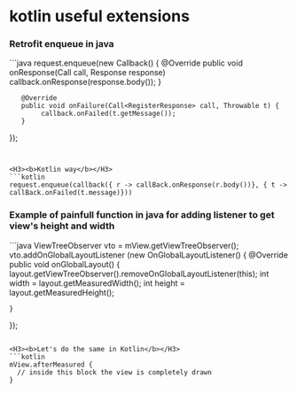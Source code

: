 # kotlin useful extensions

<H3><b>Retrofit enqueue in java</b></H3>
```java
request.enqueue(new Callback<RegisterResponse>() {
       @Override
       public void onResponse(Call<RegisterResponse> call, Response<RegisterResponse> response)                 
              callback.onResponse(response.body());
       }

       @Override
       public void onFailure(Call<RegisterResponse> call, Throwable t) {
            callback.onFailed(t.getMessage());
       }       
});
```


<H3><b>Kotlin way</b></H3>
```kotlin
request.enqueue(callback({ r -> callBack.onResponse(r.body())}, { t -> callBack.onFailed(t.message)}))
```




<H3><b>Example of painfull function in java for adding listener to get view's height and width</b></H3>
```java
ViewTreeObserver vto = mView.getViewTreeObserver(); 
vto.addOnGlobalLayoutListener (new OnGlobalLayoutListener() { 
    @Override 
    public void onGlobalLayout() {
        layout.getViewTreeObserver().removeOnGlobalLayoutListener(this); 
        int width  = layout.getMeasuredWidth();
        int height = layout.getMeasuredHeight(); 

    } 
});
```

<H3><b>Let's do the same in Kotlin</b></H3>
```kotlin
mView.afterMeasured {
  // inside this block the view is completely drawn
}
